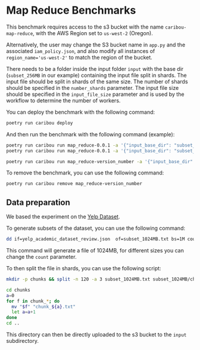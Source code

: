 # Map Reduce Benchmarks

This benchmark requires access to the s3 bucket with the name `caribou-map-reduce`,
with the AWS Region set to `us-west-2` (Oregon).

Alternatively, the user may change the S3 bucket name in `app.py` and the associated `iam_policy.json`, 
and also modify all instances of `region_name='us-west-2'` to match the region of the bucket.

There needs to be a folder inside the input folder `input` with the base dir 
(`subset_256MB` in our example) containing the input file split in shards.
The input file should be split in shards of the same size.
The number of shards should be specified in the `number_shards` parameter.
The input file size should be specified in the `input_file_size` parameter and is used by the workflow to determine the number of workers.

You can deploy the benchmark with the following command:

```bash
poetry run caribou deploy
```

And then run the benchmark with the following command (example):

```bash
poetry run caribou run map_reduce-0.0.1 -a '{"input_base_dir": "subset_25_6MB", "number_shards": 120, "input_file_size": 26843545}'
poetry run caribou run map_reduce-0.0.1 -a '{"input_base_dir": "subset_256MB", "number_shards": 120, "input_file_size": 268435456}'

poetry run caribou run map_reduce-version_number -a '{"input_base_dir": "subset_256MB", "number_shards": 120, "input_file_size": 268435456}'
```

To remove the benchmark, you can use the following command:

```bash
poetry run caribou remove map_reduce-version_number
```

## Data preparation

We based the experiment on the [Yelp Dataset](https://www.kaggle.com/datasets/yelp-dataset/yelp-dataset).

To generate subsets of the dataset, you can use the following command:

```bash
dd if=yelp_academic_dataset_review.json  of=subset_1024MB.txt bs=1M count=1024
```

This command will generate a file of 1024MB, for different sizes you can change the `count` parameter.

To then split the file in shards, you can use the following script:

```bash
mkdir -p chunks && split -n 120 -a 3 subset_1024MB.txt subset_1024MB/chunk_

cd chunks
a=0
for f in chunk_*; do
  mv "$f" "chunk_${a}.txt"
  let a=a+1
done
cd ..
```

This directory can then be directly uploaded to the s3 bucket to the `input` subdirectory.
